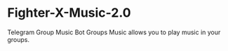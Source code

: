 # Fighter-X-Music-2.0
Telegram Group Music Bot Groups Music allows you to play music in your groups.
